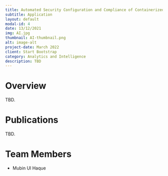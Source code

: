 ```yaml
---
title: Automated Security Configuration and Compliance of Containerized Infrastructure
subtitle: Application
layout: default
modal-id: 4
date: 13/12/2021
img: AI.jpg
thumbnail: AI-thumbnail.png
alt: image-alt
project-date: March 2022
client: Start Bootstrap
category: Analytics and Intelligence
description: TBD
---
```


# Overview

TBD. 

# Publications

TBD.

# Team Members

- Mubin Ul Haque